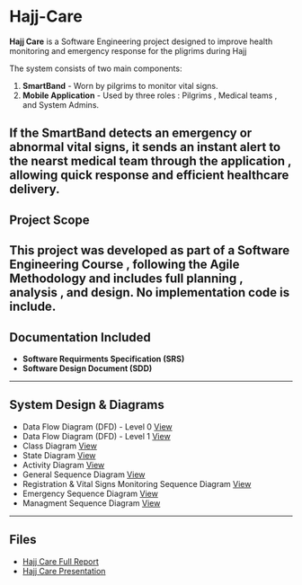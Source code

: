 # Hajj-Care
**Hajj Care** is a Software Engineering project designed to improve health monitoring and emergency response for the pligrims during Hajj

The system consists of two main components:
1. **SmartBand** - Worn by pilgrims to monitor vital signs.
2. **Mobile Application** - Used by three roles : Pilgrims , Medical teams , and System Admins.

If the SmartBand detects an emergency or abnormal vital signs, it sends an instant **alert** to the nearst medical team through the application , allowing quick response and efficient healthcare delivery.
---
## Project Scope
This project was developed as part of a **Software Engineering Course** , following the **Agile Methodology** and includes full planning , analysis , and design. No implementation code is include.
---
## Documentation Included
- **Software Requirments Specification (SRS)**
- **Software Design Document (SDD)**
---
## System Design & Diagrams
- Data Flow Diagram (DFD) - Level 0 [View](https://drive.google.com/file/d/1Dzygum14Lw1xeIW4y9E4iFjEdxNtw9Fq/view?usp=sharing)
- Data Flow Diagram (DFD) - Level 1 [View](https://drive.google.com/file/d/1Eyl4UwWELMK1aqh4eospyNYHqieOJeZW/view?usp=sharing)
- Class Diagram [View](https://drive.google.com/file/d/1Kl3Z0RztEDi3Cx3YVIcwguoniqrUKDGL/view?usp=sharing)
- State Diagram [View](https://drive.google.com/file/d/1gDfIcBvIWtq2HSUlVMBr9Rd_mot-Si-F/view?usp=drivesdk)
- Activity Diagram [View](https://drive.google.com/file/d/1dHsJw4UWwKoK6w3j_oZj0pNyGyK7jhBn/view?usp=drivesdk)
- General Sequence Diagram [View](https://drive.google.com/file/d/1rS6k7HBI4YitT1PuK8x6KqgoNhjL0uoJ/view?usp=drivesdk)
- Registration & Vital Signs Monitoring Sequence Diagram [View](https://drive.google.com/file/d/1aNTqiC8pUban0URo8VO0pc5DCtAlv_6x/view?usp=drivesdk)
- Emergency Sequence Diagram [View](https://drive.google.com/file/d/1tP3R2SIGJwdwQ1_KLmcRtbJUtunQSEwB/view?usp=drivesdk)
- Managment Sequence Diagram [View](https://drive.google.com/file/d/1dyfDGZ5Xt6tO8UktATLLxDgkcLK_-Y6k/view?usp=drivesdk)
---
## Files
- [Hajj Care Full Report](Hajj_Care_Project.pdf)
- [Hajj Care Presentation](PRESENTATION.pdf)
